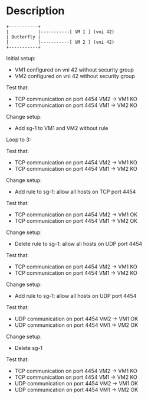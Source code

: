 # Description

```
+-----------+
|           |-----------[ VM 1 ] (vni 42)
| Butterfly |
|           |-----------[ VM 2 ] (vni 42)
+-----------+

```

Initial setup:
- VM1 configured on vni 42 without security group
- VM2 configured on vni 42 without security group

Test that:
- TCP communication on port 4454 VM2 -> VM1 KO
- TCP communication on port 4454 VM1 -> VM2 KO

Change setup:
- Add sg-1 to VM1 and VM2 without rule

Loop to 3:

Test that:
- TCP communication on port 4454 VM2 -> VM1 KO
- TCP communication on port 4454 VM1 -> VM2 KO

Change setup:
- Add rule to sg-1: allow all hosts on TCP port 4454

Test that:
- TCP communication on port 4454 VM2 -> VM1 OK
- TCP communication on port 4454 VM1 -> VM2 OK

Change setup:
- Delete rule to sg-1: allow all hosts on UDP port 4454

Test that:
- TCP communication on port 4454 VM2 -> VM1 KO
- TCP communication on port 4454 VM1 -> VM2 KO

Change setup:
- Add rule to sg-1: allow all hosts on UDP port 4454

Test that:
- UDP communication on port 4454 VM2 -> VM1 OK
- UDP communication on port 4454 VM1 -> VM2 OK

Change setup:
- Delete sg-1

Test that:
- TCP communication on port 4454 VM2 -> VM1 KO
- TCP communication on port 4454 VM1 -> VM2 KO
- UDP communication on port 4454 VM2 -> VM1 OK
- UDP communication on port 4454 VM1 -> VM2 OK
